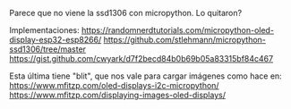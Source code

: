 Parece que no viene la ssd1306 con micropython. Lo quitaron?

Implementaciones:
https://randomnerdtutorials.com/micropython-oled-display-esp32-esp8266/
https://github.com/stlehmann/micropython-ssd1306/tree/master
https://gist.github.com/cwyark/d7f2becd84b0b69b05a83315bf84c467

Esta última tiene "blit", que nos vale para cargar imágenes como hace en:
https://www.mfitzp.com/oled-displays-i2c-micropython/
https://www.mfitzp.com/displaying-images-oled-displays/
